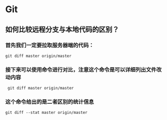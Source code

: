 # Git

## 如何比较远程分支与本地代码的区别？

### 首先我们一定要拉取服务器端的代码：
```
git diff master origin/master
```

### 接下来可以使用命令进行对比，注意这个命令是可以详细列出文件改动内容
```
 git diff master origin/master
```

### 这个命令给出的是二者区别的统计信息
```
git diff --stat master origin/master
```
